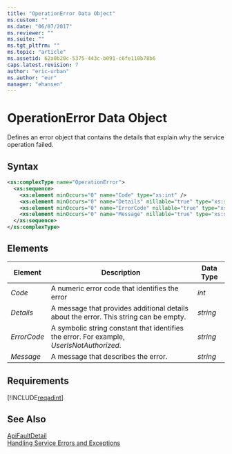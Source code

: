 ```yaml
---
title: "OperationError Data Object"
ms.custom: ""
ms.date: "06/07/2017"
ms.reviewer: ""
ms.suite: ""
ms.tgt_pltfrm: ""
ms.topic: "article"
ms.assetid: 62a0b20c-5375-443c-b091-c6fe110b78b6
caps.latest.revision: 7
author: "eric-urban"
ms.author: "eur"
manager: "ehansen"
---
```

# OperationError Data Object
Defines an error object that contains the details that explain why the service operation failed.

## Syntax

```xml
<xs:complexType name="OperationError">
  <xs:sequence>
    <xs:element minOccurs="0" name="Code" type="xs:int" />
    <xs:element minOccurs="0" name="Details" nillable="true" type="xs:string" />
    <xs:element minOccurs="0" name="ErrorCode" nillable="true" type="xs:string" />
    <xs:element minOccurs="0" name="Message" nillable="true" type="xs:string" />
  </xs:sequence>
</xs:complexType>
```

## <a name="Elements"></a>Elements

|Element|Description|Data Type|
|-----------|---------------|-------------|
|*Code*|A numeric error code that identifies the error|*int*|
|*Details*|A message that provides additional details about the error. This string can be empty.|*string*|
|*ErrorCode*|A symbolic string constant that identifies the error. For example, *UserIsNotAuthorized*.|*string*|
|*Message*|A message that describes the error.|*string*|

## Requirements
[!INCLUDE[reqadint](../adinsight-api/includes/reqadint.md)]
## See Also
[ApiFaultDetail](../adinsight-api/apifaultdetail-data-object.md)  
[Handling Service Errors and Exceptions](https://msdn.microsoft.com/library/bing-ads-error-handling-guide.aspx)  


